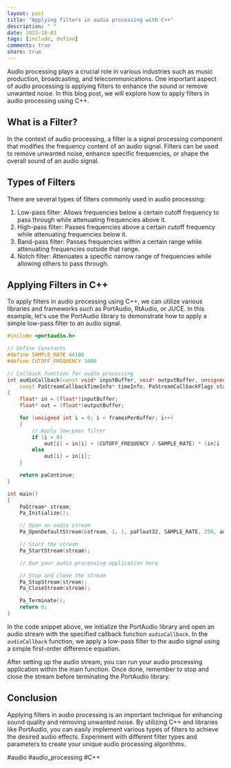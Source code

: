 ```yaml
---
layout: post
title: "Applying filters in audio processing with C++"
description: " "
date: 2023-10-03
tags: [include, define]
comments: true
share: true
---
```


Audio processing plays a crucial role in various industries such as music production, broadcasting, and telecommunications. One important aspect of audio processing is applying filters to enhance the sound or remove unwanted noise. In this blog post, we will explore how to apply filters in audio processing using C++.

## What is a Filter?

In the context of audio processing, a filter is a signal processing component that modifies the frequency content of an audio signal. Filters can be used to remove unwanted noise, enhance specific frequencies, or shape the overall sound of an audio signal.

## Types of Filters
There are several types of filters commonly used in audio processing:

1. Low-pass filter: Allows frequencies below a certain cutoff frequency to pass through while attenuating frequencies above it.
2. High-pass filter: Passes frequencies above a certain cutoff frequency while attenuating frequencies below it.
3. Band-pass filter: Passes frequencies within a certain range while attenuating frequencies outside that range.
4. Notch filter: Attenuates a specific narrow range of frequencies while allowing others to pass through.

## Applying Filters in C++
To apply filters in audio processing using C++, we can utilize various libraries and frameworks such as PortAudio, RtAudio, or JUCE. In this example, let's use the PortAudio library to demonstrate how to apply a simple low-pass filter to an audio signal.

```cpp
#include <portaudio.h>

// Define Constants
#define SAMPLE_RATE 44100
#define CUTOFF_FREQUENCY 1000

// Callback function for audio processing
int audioCallback(const void* inputBuffer, void* outputBuffer, unsigned long framesPerBuffer,
    const PaStreamCallbackTimeInfo* timeInfo, PaStreamCallbackFlags statusFlags, void* userData)
{
    float* in = (float*)inputBuffer;
    float* out = (float*)outputBuffer;

    for (unsigned int i = 0; i < framesPerBuffer; i++)
    {
        // Apply low-pass filter
        if (i > 0)
            out[i] = in[i] + (CUTOFF_FREQUENCY / SAMPLE_RATE) * (in[i - 1] - out[i]);
        else
            out[i] = in[i];
    }

    return paContinue;
}

int main()
{
    PaStream* stream;
    Pa_Initialize();

    // Open an audio stream
    Pa_OpenDefaultStream(&stream, 1, 1, paFloat32, SAMPLE_RATE, 256, audioCallback, NULL);

    // Start the stream
    Pa_StartStream(stream);

    // Run your audio processing application here

    // Stop and close the stream
    Pa_StopStream(stream);
    Pa_CloseStream(stream);

    Pa_Terminate();
    return 0;
}
```

In the code snippet above, we initialize the PortAudio library and open an audio stream with the specified callback function `audioCallback`. In the `audioCallback` function, we apply a low-pass filter to the audio signal using a simple first-order difference equation.

After setting up the audio stream, you can run your audio processing application within the main function. Once done, remember to stop and close the stream before terminating the PortAudio library.

## Conclusion
Applying filters in audio processing is an important technique for enhancing sound quality and removing unwanted noise. By utilizing C++ and libraries like PortAudio, you can easily implement various types of filters to achieve the desired audio effects. Experiment with different filter types and parameters to create your unique audio processing algorithms.

#audio #audio_processing #C++
